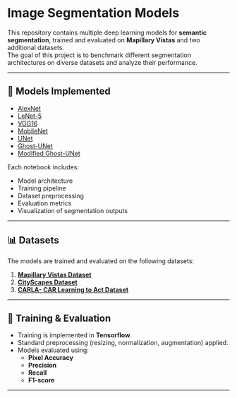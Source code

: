 # Image Segmentation Models

This repository contains multiple deep learning models for **semantic segmentation**, trained and evaluated on **Mapillary Vistas** and two additional datasets.  
The goal of this project is to benchmark different segmentation architectures on diverse datasets and analyze their performance.

---

## 📂 Models Implemented

- [AlexNet](./AlexNet.ipynb)  
- [LeNet-5](./LeNet-5.ipynb)  
- [VGG16](./VGG16.ipynb)  
- [MobileNet](./MobileNet.ipynb)  
- [UNet](./unet.ipynb)  
- [Ghost-UNet](./Ghost_unet.ipynb)  
- [Modified Ghost-UNet](./Modified%20Ghost_unet.ipynb)  

Each notebook includes:
- Model architecture  
- Training pipeline  
- Dataset preprocessing  
- Evaluation metrics  
- Visualization of segmentation outputs  

---

## 📊 Datasets

The models are trained and evaluated on the following datasets:

1. **[Mapillary Vistas Dataset](https://www.mapillary.com/dataset/vistas)**  
2. **[CityScapes Dataset](https://www.cityscapes-dataset.com/)**
3. **[CARLA- CAR Learning to Act Dataset](https://carla.org/)**  

---

## 🚀 Training & Evaluation

- Training is implemented in **Tensorflow**.  
- Standard preprocessing (resizing, normalization, augmentation) applied.  
- Models evaluated using:
  - **Pixel Accuracy**
  - **Precision**
  - **Recall**
  - **F1-score**

---
